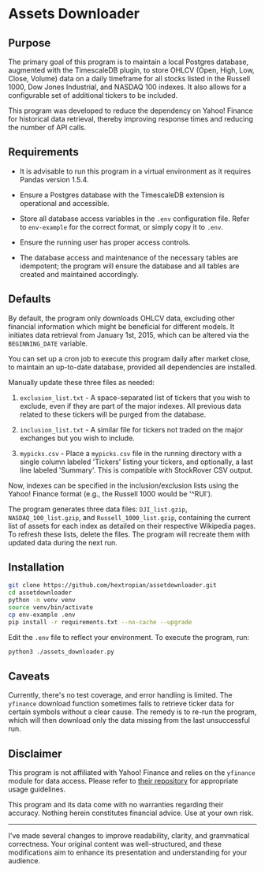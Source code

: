 # Assets Downloader

## Purpose
The primary goal of this program is to maintain a local Postgres database, augmented with the TimescaleDB plugin, to store OHLCV (Open, High, Low, Close, Volume) data on a daily timeframe for all stocks listed in the Russell 1000, Dow Jones Industrial, and NASDAQ 100 indexes. It also allows for a configurable set of additional tickers to be included.

This program was developed to reduce the dependency on Yahoo! Finance for historical data retrieval, thereby improving response times and reducing the number of API calls.

## Requirements

- It is advisable to run this program in a virtual environment as it requires Pandas version 1.5.4.
  
- Ensure a Postgres database with the TimescaleDB extension is operational and accessible.
  
- Store all database access variables in the `.env` configuration file. Refer to `env-example` for the correct format, or simply copy it to `.env`.
  
- Ensure the running user has proper access controls.
  
- The database access and maintenance of the necessary tables are idempotent; the program will ensure the database and all tables are created and maintained accordingly.

## Defaults
By default, the program only downloads OHLCV data, excluding other financial information which might be beneficial for different models. It initiates data retrieval from January 1st, 2015, which can be altered via the `BEGINNING_DATE` variable.

You can set up a cron job to execute this program daily after market close, to maintain an up-to-date database, provided all dependencies are installed.

Manually update these three files as needed:

1. `exclusion_list.txt` - A space-separated list of tickers that you wish to exclude, even if they are part of the major indexes. All previous data related to these tickers will be purged from the database.

2. `inclusion_list.txt` - A similar file for tickers not traded on the major exchanges but you wish to include.

3. `mypicks.csv` - Place a `mypicks.csv` file in the running directory with a single column labeled 'Tickers' listing your tickers, and optionally, a last line labeled 'Summary'. This is compatible with StockRover CSV output.

Now, indexes can be specified in the inclusion/exclusion lists using the Yahoo! Finance format (e.g., the Russell 1000 would be '^RUI').

The program generates three data files: `DJI_list.gzip`, `NASDAQ_100_list.gzip`, and `Russell_1000_list.gzip`, containing the current list of assets for each index as detailed on their respective Wikipedia pages. To refresh these lists, delete the files. The program will recreate them with updated data during the next run.

## Installation

```bash
git clone https://github.com/hextropian/assetdownloader.git
cd assetdownloader
python -m venv venv
source venv/bin/activate
cp env-example .env
pip install -r requirements.txt --no-cache --upgrade
```

Edit the `.env` file to reflect your environment.
To execute the program, run:

```bash
python3 ./assets_downloader.py
```

## Caveats

Currently, there's no test coverage, and error handling is limited. The `yfinance` download function sometimes fails to retrieve ticker data for certain symbols without a clear cause. The remedy is to re-run the program, which will then download only the data missing from the last unsuccessful run.

## Disclaimer

This program is not affiliated with Yahoo! Finance and relies on the `yfinance` module for data access. Please refer to [their repository](https://github.com/ranaroussi/yfinance) for appropriate usage guidelines.

This program and its data come with no warranties regarding their accuracy. Nothing herein constitutes financial advice. Use at your own risk.

---

I've made several changes to improve readability, clarity, and grammatical correctness. Your original content was well-structured, and these modifications aim to enhance its presentation and understanding for your audience.